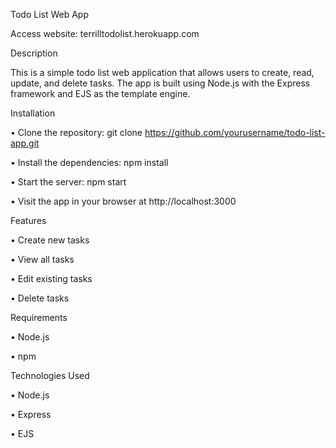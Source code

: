 Todo List Web App

Access website: terrilltodolist.herokuapp.com 





Description


This is a simple todo list web application that allows users to create, read, update, and delete tasks. The app is built using Node.js with the Express framework and EJS as the template engine.






Installation


• Clone the repository: git clone https://github.com/yourusername/todo-list-app.git

• Install the dependencies: npm install

• Start the server: npm start

• Visit the app in your browser at http://localhost:3000







Features


• Create new tasks

• View all tasks

• Edit existing tasks

• Delete tasks







Requirements

• Node.js

• npm




Technologies Used


• Node.js

• Express

• EJS
